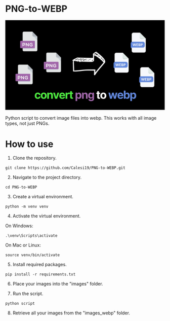 # PNG-to-WEBP

![Banner](docs/banner.webp)

Python script to convert image files into webp. This works with all image types, not just PNGs.

# How to use

1.  Clone the repository.

```
git clone https://github.com/Calesi19/PNG-to-WEBP.git
```

2.  Navigate to the project directory.

```
cd PNG-to-WEBP
```

3. Create a virtual environment.

```
python -m venv venv
```

4. Activate the virtual environment.

On Windows:

```
.\venv\Scripts\activate
```

On Mac or Linux:

```
source venv/bin/activate
```

5. Install required packages.

```
pip install -r requirements.txt
```

6. Place your images into the "images" folder.

7. Run the script.

```
python script
```

8. Retrieve all your images from the "images_webp" folder.
